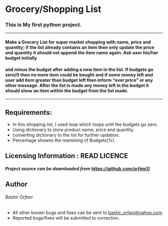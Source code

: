 # Grocery/Shopping List

### This is My first python project.

----

#### Make a Grocery List for super market shopping with name, price and quantity; if the list already contains an item then only update the price and quantity it should not append the item name again. Ask user his/her budget initially
#### and minus the budget after adding a new item in the list. If budgets go zero/0 then no more item could be bought and if some money left and user add item greater than budget left then inform “over price” or any other message. After the list is made any money left in the budget it should show an item within the budget from the list made.

----

## Requirements:


* In this shopping list, I used loop which loops until the budgets   go zero.
* Using dictionary to store product name, price and quantity.
* converting dictionary to the list for further updation.
* Percentage showes the reamining of Budgets(%).

## Licensing Information : READ LICENCE

##### Project source can be downloaded from https://github.com/orfani1/


## Author

###### Bashir Orfani

* All other known bugs and fixes can be sent to bashir_orfani@yahoo.com
* Reported bugs/fixes will be submitted to correction.

